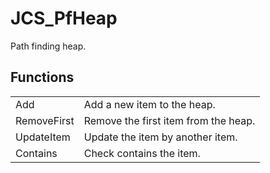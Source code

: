 # JCS_PfHeap

Path finding heap.


## Functions

<table>
  <tr>
    <td>Add</td>
    <td>Add a new item to the heap.</td>
  </tr>
  <tr>
    <td>RemoveFirst</td>
    <td>Remove the first item from the heap.</td>
  </tr>
  <tr>
    <td>UpdateItem</td>
    <td>Update the item by another item.</td>
  </tr>
  <tr>
    <td>Contains</td>
    <td>Check contains the item.</td>
  </tr>
</table>

